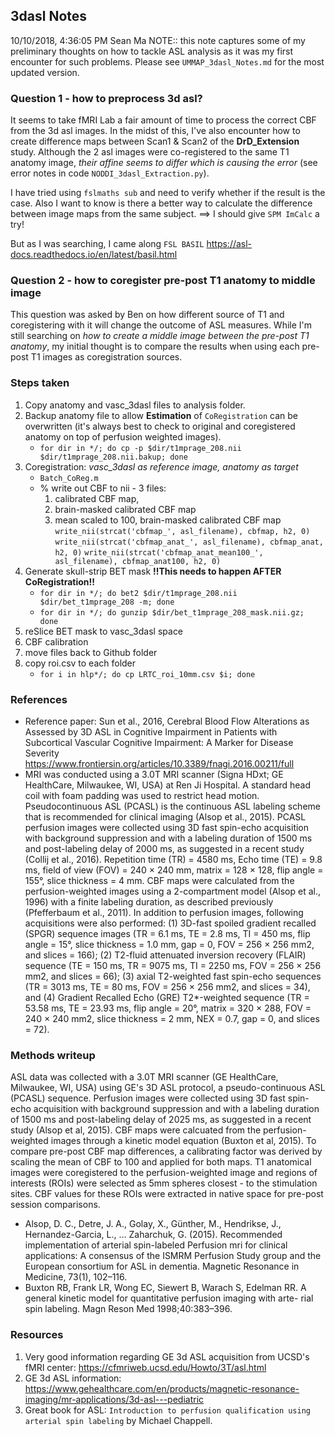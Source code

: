 ## 3dasl Notes
10/10/2018, 4:36:05 PM
Sean Ma
NOTE:: this note captures some of my preliminary thoughts on how to tackle ASL analysis as it was my first encounter for such problems. Please see `UMMAP_3dasl_Notes.md` for the most updated version.

### Question 1 - how to preprocess 3d asl?
It seems to take fMRI Lab a fair amount of time to process the correct CBF from the 3d asl images. In the midst of this, I've also encounter how to create difference maps between Scan1 & Scan2 of the **DrD_Extension** study. Although the 2 asl images were co-registered to the same T1 anatomy image, _their affine seems to differ which is causing the error_ (see error notes in code `NODDI_3dasl_Extraction.py`).

I have tried using `fslmaths sub` and need to verify whether if the result is the case. Also I want to know is there a better way to calculate the difference between image maps from the same subject.
==> I should give `SPM ImCalc` a try!

But as I was searching, I came along `FSL BASIL` https://asl-docs.readthedocs.io/en/latest/basil.html

### Question 2 - how to coregister pre-post T1 anatomy to middle image
This question was asked by Ben on how different source of T1 and coregistering with it will change the outcome of ASL measures. While I'm still searching on _how to create a middle image between the pre-post T1 anatomy_, my initial thought is to compare the results when using each pre-post T1 images as coregistration sources.

### Steps taken
1. Copy anatomy and vasc_3dasl files to analysis folder.
2. Backup anatomy file to allow **Estimation** of `CoRegistration` can be overwritten (it's always best to check to original and coregistered anatomy on top of perfusion weighted images).
    - `for dir in */; do cp -p $dir/t1mprage_208.nii $dir/t1mprage_208.nii.bakup; done`
3. Coregistration: _vasc_3dasl as reference image, anatomy as target_
    - `Batch_CoReg.m`
    - % write out CBF to nii - 3 files:
        1. calibrated CBF map,
        2. brain-masked calibrated CBF map
        3. mean scaled to 100, brain-masked calibrated CBF map
        `write_nii(strcat('cbfmap_', asl_filename), cbfmap, h2, 0)`
        `write_nii(strcat('cbfmap_anat_', asl_filename), cbfmap_anat, h2, 0)`
        `write_nii(strcat('cbfmap_anat_mean100_', asl_filename), cbfmap_anat100, h2, 0)`
4. Generate skull-strip BET mask **!!This needs to happen AFTER CoRegistration!!**
    - `for dir in */; do bet2 $dir/t1mprage_208.nii $dir/bet_t1mprage_208 -m; done`
    - `for dir in */; do gunzip $dir/bet_t1mprage_208_mask.nii.gz; done`
5. reSlice BET mask to vasc_3dasl space
6. CBF calibration
7. move files back to Github folder
8. copy roi.csv to each folder
    - `for i in hlp*/; do cp LRTC_roi_10mm.csv $i; done`

### References
- Reference paper: Sun et al., 2016, Cerebral Blood Flow Alterations as Assessed by 3D ASL in Cognitive Impairment in Patients with Subcortical Vascular Cognitive Impairment: A Marker for Disease Severity https://www.frontiersin.org/articles/10.3389/fnagi.2016.00211/full
- MRI was conducted using a 3.0T MRI scanner (Signa HDxt; GE HealthCare, Milwaukee, WI, USA) at Ren Ji Hospital. A standard head coil with foam padding was used to restrict head motion. Pseudocontinuous ASL (PCASL) is the continuous ASL labeling scheme that is recommended for clinical imaging (Alsop et al., 2015). PCASL perfusion images were collected using 3D fast spin-echo acquisition with background suppression and with a labeling duration of 1500 ms and post-labeling delay of 2000 ms, as suggested in a recent study (Collij et al., 2016). Repetition time (TR) = 4580 ms, Echo time (TE) = 9.8 ms, field of view (FOV) = 240 × 240 mm, matrix = 128 × 128, flip angle = 155°, slice thickness = 4 mm. CBF maps were calculated from the perfusion-weighted images using a 2-compartment model (Alsop et al., 1996) with a finite labeling duration, as described previously (Pfefferbaum et al., 2011). In addition to perfusion images, following acquisitions were also performed: (1) 3D-fast spoiled gradient recalled (SPGR) sequence images (TR = 6.1 ms, TE = 2.8 ms, TI = 450 ms, flip angle = 15°, slice thickness = 1.0 mm, gap = 0, FOV = 256 × 256 mm2, and slices = 166); (2) T2-fluid attenuated inversion recovery (FLAIR) sequence (TE = 150 ms, TR = 9075 ms, TI = 2250 ms, FOV = 256 × 256 mm2, and slices = 66); (3) axial T2-weighted fast spin-echo sequences (TR = 3013 ms, TE = 80 ms, FOV = 256 × 256 mm2, and slices = 34), and (4) Gradient Recalled Echo (GRE) T2*-weighted sequence (TR = 53.58 ms, TE = 23.93 ms, flip angle = 20°, matrix = 320 × 288, FOV = 240 × 240 mm2, slice thickness = 2 mm, NEX = 0.7, gap = 0, and slices = 72).

### Methods writeup
ASL data was collected with a 3.0T MRI scanner (GE HealthCare, Milwaukee, WI, USA) using GE's 3D ASL protocol, a pseudo-continuous ASL (PCASL) sequence. Perfusion images were collected using 3D fast spin-echo acquisition with background suppression and with a labeling duration of 1500 ms and post-labeling delay of 2025 ms, as suggested in a recent study (Alsop et al, 2015). CBF maps were calcuated from the perfusion-weighted images through a kinetic model equation (Buxton et al, 2015). To compare pre-post CBF map differences, a calibrating factor was derived by scaling the mean of CBF to 100 and applied for both maps. T1 anatomical images were coregistered to the perfusion-weighted image and regions of interests (ROIs) were selected as 5mm spheres closest - to the stimulation sites. CBF values for these ROIs were extracted in native space for pre-post session comparisons.
- Alsop, D. C., Detre, J. A., Golay, X., Günther, M., Hendrikse, J., Hernandez-Garcia, L., … Zaharchuk, G. (2015). Recommended implementation of arterial spin-labeled Perfusion mri for clinical applications: A consensus of the ISMRM Perfusion Study group and the European consortium for ASL in dementia. Magnetic Resonance in Medicine, 73(1), 102–116.
- Buxton RB, Frank LR, Wong EC, Siewert B, Warach S, Edelman RR. A general kinetic model for quantitative perfusion imaging with arte- rial spin labeling. Magn Reson Med 1998;40:383–396.

### Resources
1. Very good information regarding GE 3d ASL acquisition from UCSD's fMRI center: https://cfmriweb.ucsd.edu/Howto/3T/asl.html
2. GE 3d ASL information: https://www.gehealthcare.com/en/products/magnetic-resonance-imaging/mr-applications/3d-asl---pediatric
3. Great book for ASL: `Introduction to perfusion qualification using arterial spin labeling` by Michael Chappell.
